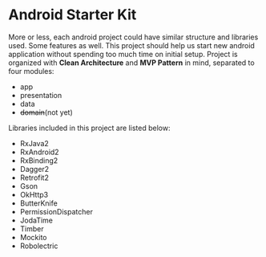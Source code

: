 # Android Starter Kit

More or less, each android project could have similar structure and libraries used. Some features as well. This project should help us start new android application without spending too much time on initial setup.
Project is organized with **Clean Architecture** and **MVP Pattern** in mind, separated to four modules: 
* app
* presentation
* data
* ~~domain~~(not yet)

Libraries included in this project are listed below:
- RxJava2
- RxAndroid2
- RxBinding2
- Dagger2
- Retrofit2
- Gson
- OkHttp3
- ButterKnife
- PermissionDispatcher
- JodaTime
- Timber
- Mockito
- Robolectric
